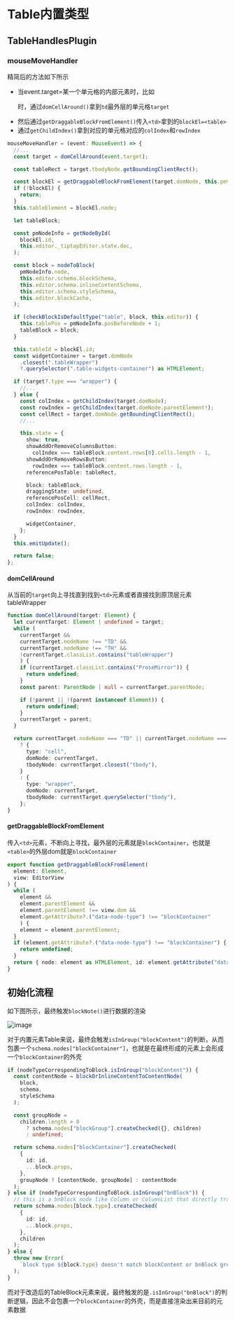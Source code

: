 # Table内置类型

## TableHandlesPlugin

### mouseMoveHandler
精简后的方法如下所示

- 当event.target=某一个单元格的内部元素时，比如<p>时，通过`domCellAround()`拿到`td`最外层的单元格`target`
- 然后通过`getDraggableBlockFromElement()`传入`<td>`拿到的`blockEl=<table>`
- 通过`getChildIndex()`拿到对应的单元格对应的`colIndex`和`rowIndex`



```ts
mouseMoveHandler = (event: MouseEvent) => {
  //...
  const target = domCellAround(event.target);

  const tableRect = target.tbodyNode.getBoundingClientRect();

  const blockEl = getDraggableBlockFromElement(target.domNode, this.pmView);
  if (!blockEl) {
    return;
  }
  this.tableElement = blockEl.node;

  let tableBlock;

  const pmNodeInfo = getNodeById(
    blockEl.id,
    this.editor._tiptapEditor.state.doc,
  );

  const block = nodeToBlock(
    pmNodeInfo.node,
    this.editor.schema.blockSchema,
    this.editor.schema.inlineContentSchema,
    this.editor.schema.styleSchema,
    this.editor.blockCache,
  );

  if (checkBlockIsDefaultType("table", block, this.editor)) {
    this.tablePos = pmNodeInfo.posBeforeNode + 1;
    tableBlock = block;
  }

  this.tableId = blockEl.id;
  const widgetContainer = target.domNode
    .closest(".tableWrapper")
    ?.querySelector(".table-widgets-container") as HTMLElement;

  if (target?.type === "wrapper") {
    //...
  } else {
    const colIndex = getChildIndex(target.domNode);
    const rowIndex = getChildIndex(target.domNode.parentElement!);
    const cellRect = target.domNode.getBoundingClientRect();
    //...

    this.state = {
      show: true,
      showAddOrRemoveColumnsButton:
        colIndex === tableBlock.content.rows[0].cells.length - 1,
      showAddOrRemoveRowsButton:
        rowIndex === tableBlock.content.rows.length - 1,
      referencePosTable: tableRect,

      block: tableBlock,
      draggingState: undefined,
      referencePosCell: cellRect,
      colIndex: colIndex,
      rowIndex: rowIndex,

      widgetContainer,
    };
  }
  this.emitUpdate();

  return false;
};
```

#### domCellAround

从当前的`target`向上寻找直到找到`<td>`元素或者直接找到原顶层元素tableWrapper

```ts
function domCellAround(target: Element) {
  let currentTarget: Element | undefined = target;
  while (
    currentTarget &&
    currentTarget.nodeName !== "TD" &&
    currentTarget.nodeName !== "TH" &&
    !currentTarget.classList.contains("tableWrapper")
    ) {
    if (currentTarget.classList.contains("ProseMirror")) {
      return undefined;
    }
    const parent: ParentNode | null = currentTarget.parentNode;

    if (!parent || !(parent instanceof Element)) {
      return undefined;
    }
    currentTarget = parent;
  }

  return currentTarget.nodeName === "TD" || currentTarget.nodeName === "TH"
    ? {
      type: "cell",
      domNode: currentTarget,
      tbodyNode: currentTarget.closest("tbody"),
    }
    : {
      type: "wrapper",
      domNode: currentTarget,
      tbodyNode: currentTarget.querySelector("tbody"),
    };
}
```

#### getDraggableBlockFromElement

传入`<td>`元素，不断向上寻找，最外层的元素就是`blockContainer`，也就是`<table>`的外层dom就是`blockContainer`

```ts
export function getDraggableBlockFromElement(
  element: Element,
  view: EditorView
) {
  while (
    element &&
    element.parentElement &&
    element.parentElement !== view.dom &&
    element.getAttribute?.("data-node-type") !== "blockContainer"
    ) {
    element = element.parentElement;
  }
  if (element.getAttribute?.("data-node-type") !== "blockContainer") {
    return undefined;
  }
  return { node: element as HTMLElement, id: element.getAttribute("data-id")! };
}
```




## 初始化流程

如下图所示，最终触发`blockNote()`进行数据的渲染

![image](https://github.com/user-attachments/assets/24f68d88-2f35-4bd8-a73f-9e4f41095041)

对于内置元素Table来说，最终会触发`isInGroup("blockContent")`的判断，从而包裹一个`schema.nodes["blockContainer"]`，也就是在最终形成的元素上会形成一个`blockContainer`的外壳

```ts
if (nodeTypeCorrespondingToBlock.isInGroup("blockContent")) {
  const contentNode = blockOrInlineContentToContentNode(
    block,
    schema,
    styleSchema
  );

  const groupNode =
    children.length > 0
      ? schema.nodes["blockGroup"].createChecked({}, children)
      : undefined;

  return schema.nodes["blockContainer"].createChecked(
    {
      id: id,
      ...block.props,
    },
    groupNode ? [contentNode, groupNode] : contentNode
  );
} else if (nodeTypeCorrespondingToBlock.isInGroup("bnBlock")) {
  // this is a bnBlock node like Column or ColumnList that directly translates to a prosemirror node
  return schema.nodes[block.type].createChecked(
    {
      id: id,
      ...block.props,
    },
    children
  );
} else {
  throw new Error(
    `block type ${block.type} doesn't match blockContent or bnBlock group`
  );
}
```

而对于改造后的TableBlock元素来说，最终触发的是`.isInGroup("bnBlock")`的判断逻辑，因此不会包裹一个`blockContainer`的外壳，而是直接渲染出来目前的元素数据
